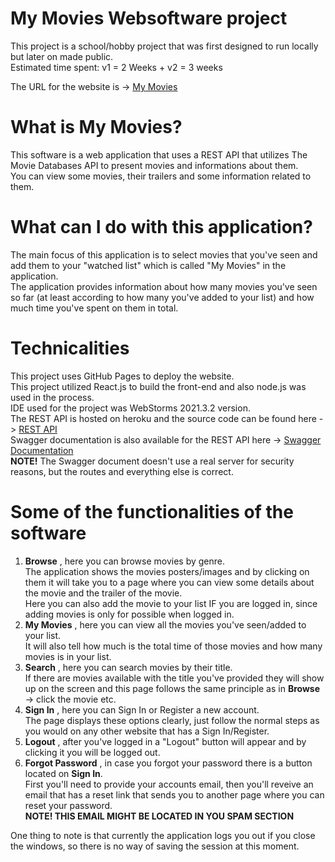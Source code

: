 # My Movies Websoftware project

This project is a school/hobby project that was first designed to run locally but later on made public.  
Estimated time spent: v1 = 2 Weeks + v2 = 3 weeks  
  
The URL for the website is -> [My Movies](https://tatukristiani.github.io/mymoviesreact/)

# What is My Movies?
This software is a web application that uses a REST API that utilizes The Movie Databases API to present movies and informations about them.  
You can view some movies, their trailers and some information related to them.   

# What can I do with this application?
The main focus of this application is to select movies that you've seen and add them to your "watched list" which is called "My Movies" in the application.  
The application provides information about how many movies you've seen so far (at least according to how many you've added to your list) and how much time you've spent on them in total.  


# Technicalities
This project uses GitHub Pages to deploy the website.  
This project utilized React.js to build the front-end and also node.js was used in the process.   
IDE used for the project was WebStorms 2021.3.2 version.  
The REST API is hosted on heroku and the source code can be found here -> [REST API](https://github.com/tatukristiani/mymoviesapi)  
Swagger documentation is also available for the REST API here -> [Swagger Documentation](https://moviesoftwareapi.herokuapp.com/api/api-docs/)   
**NOTE!** The Swagger document doesn't use a real server for security reasons, but the routes and everything else is correct.


# Some of the functionalities of the software
1. **Browse** , here you can browse movies by genre.     
The application shows the movies posters/images and by clicking on them it will take you to a page where you can view some details about the movie and the trailer of the movie.     
Here you can also add the movie to your list IF you are logged in, since adding movies is only for possible when logged in.      
2. **My Movies** , here you can view all the movies you've seen/added to your list.    
It will also tell how much is the total time of those movies and how many movies is in your list.      
3. **Search** , here you can search movies by their title.     
If there are movies available with the title you've provided they will show up on the screen and this page follows the same principle as in **Browse** -> click the movie etc.    
4. **Sign In** , here you can Sign In or Register a new account.   
The page displays these options clearly, just follow the normal steps as you would on any other website that has a Sign In/Register.    
5. **Logout** , after you've logged in a "Logout" button will appear and by clicking it you will be logged out.  
6. **Forgot Password** , in case you forgot your password there is a button located on **Sign In**.    
First you'll need to provide your accounts email, then you'll reveive an email that has a reset link that sends you to another page where you can reset your password.   
**NOTE! THIS EMAIL MIGHT BE LOCATED IN YOU SPAM SECTION**  

One thing to note is that currently the application logs you out if you close the windows, so there is no way of saving the session at this moment.
